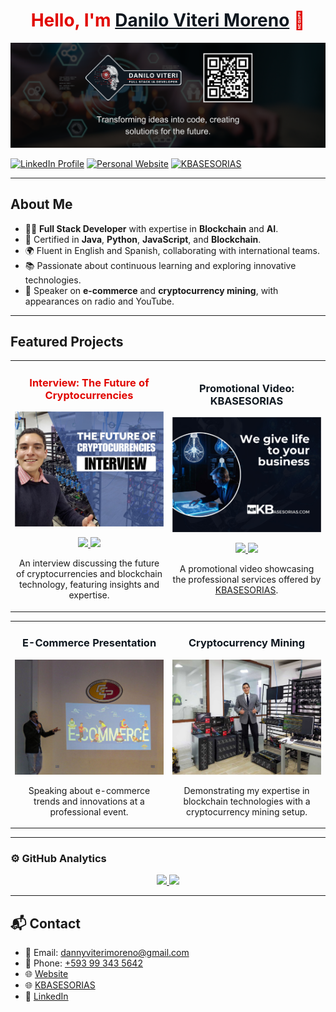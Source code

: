 <div align="center">
<h1 align="center" style="color:#E10600;">Hello, I'm <a href="https://www.daniloviteri.com" style="color:#101820;">Danilo Viteri Moreno</a> 👋</h1>
</div>
<img src="Danilo Viteri Key QR code.png" alt="Danilo Viteri Banner">

[![LinkedIn Profile](https://img.shields.io/badge/LinkedIn-Connect-101820?style=for-the-badge&logo=linkedin&logoColor=white)](https://www.linkedin.com/in/danilo-viteri-moreno/)
[![Personal Website](https://img.shields.io/badge/Website-Visit-E10600?style=for-the-badge&logo=internet-explorer&logoColor=white)](https://www.daniloviteri.com)
[![KBASESORIAS](https://img.shields.io/badge/KBASESORIAS-Visit-101820?style=for-the-badge&logo=google&logoColor=white)](https://kbasesorias.com/)

---

## **About Me**

- 👨‍💻 **Full Stack Developer** with expertise in **Blockchain** and **AI**.
- 🌟 Certified in **Java**, **Python**, **JavaScript**, and **Blockchain**.
- 🌍 Fluent in English and Spanish, collaborating with international teams.
- 📚 Passionate about continuous learning and exploring innovative technologies.
- 🎤 Speaker on **e-commerce** and **cryptocurrency mining**, with appearances on radio and YouTube.

---

## **Featured Projects**
<table>
<tr>
<td width="50%">
<h3 align="center" style="color:#E10600;">Interview: The Future of Cryptocurrencies</h3>
<div align="center">
<a href="https://www.youtube.com/watch?v=YkWpRFGjzac" target="_blank">
<img src="https://github.com/KRSNA-BLR/KRSNA-BLR/blob/main/crypto-interview.jpg" width="400" alt="Cryptocurrency Interview"></a>
<p>
<a href="https://www.youtube.com/watch?v=YkWpRFGjzac" target="_blank">
<img src="https://img.shields.io/badge/Watch%20Video-E10600?style=for-the-badge&logo=youtube&logoColor=white">
</a>
<a href="https://github.com/KRSNA-BLR/cryptocurrency-mining-setup" target="_blank">
<img src="https://img.shields.io/badge/Mining%20Setup-101820?style=for-the-badge&logo=github&logoColor=white">
</a>
</p>
<p>An interview discussing the future of cryptocurrencies and blockchain technology, featuring insights and expertise.</p>
</div>
</td>

<td width="50%">
<h3 align="center" style="color:#101820;">Promotional Video: KBASESORIAS</h3>
<div align="center">
<a href="https://www.youtube.com/watch?v=lT0nYgzaqqA" target="_blank">
<img src="https://github.com/KRSNA-BLR/KRSNA-BLR/blob/main/kbasesorias-video.jpg" width="400" alt="KBASESORIAS Promotional Video"></a>
<p>
<a href="https://www.youtube.com/watch?v=lT0nYgzaqqA" target="_blank">
<img src="https://img.shields.io/badge/Watch%20Video-101820?style=for-the-badge&logo=youtube&logoColor=white">
</a>
<a href="https://kbasesorias.com/" target="_blank">
<img src="https://img.shields.io/badge/Visit%20Website-E10600?style=for-the-badge&logo=google&logoColor=white">
</a>
</p>
<p>A promotional video showcasing the professional services offered by <a href="https://kbasesorias.com/" target="_blank">KBASESORIAS</a>.</p>
</div>
</td>
</tr>
</table>


<table>
<tr>
<td width="50%">
<h3 align="center" style="color:#101820;">
  <a href="https://github.com/KRSNA-BLR/ecommerce-starter-kit" style="text-decoration: none; color: inherit;">
    E-Commerce Presentation
  </a>
</h3>
<div align="center">
  <a href="https://github.com/KRSNA-BLR/ecommerce-starter-kit">
    <img src="https://github.com/KRSNA-BLR/KRSNA-BLR/blob/main/DANILO-VITERI-E-COMMERCE.jpg" width="400" alt="E-Commerce Presentation">
  </a>
  <p>
    Speaking about e-commerce trends and innovations at a professional event.
  </p>
</div>
</td>

<td width="50%">
    <h3 align="center" style="color:#101820;">
        <a href="https://github.com/KRSNA-BLR/cryptocurrency-mining-setup" style="color:#101820; text-decoration: none;">Cryptocurrency Mining</a>
    </h3>
    <div align="center">
        <a href="https://github.com/KRSNA-BLR/cryptocurrency-mining-setup">
            <img src="https://github.com/KRSNA-BLR/KRSNA-BLR/blob/main/DANILO-VITERI-CRIPTOMONEDAS.jpg" width="400" alt="Cryptocurrency Mining">
        </a>
        <p>Demonstrating my expertise in blockchain technologies with a cryptocurrency mining setup.</p>
    </div>
</td>
</tr>
</table>


---

### ⚙️ **GitHub Analytics**

<p align="center">
<a href="https://github.com/KRSNA-BLR">
  <img height="180em" src="https://github-readme-stats-eight-theta.vercel.app/api?username=KRSNA-BLR&show_icons=true&theme=algolia&include_all_commits=true&count_private=true"/>
  <img height="180em" src="https://github-readme-stats-eight-theta.vercel.app/api/top-langs/?username=KRSNA-BLR&layout=compact&langs_count=8&theme=algolia"/>
</a>
</p>

---

## **📬 Contact**

- 📧 Email: [dannyviterimoreno@gmail.com](mailto:dannyviterimoreno@gmail.com)
- 📱 Phone: [+593 99 343 5642](tel:+593993435642)
- 🌐 [Website](https://www.daniloviteri.com)
- 🌐 [KBASESORIAS](https://kbasesorias.com/)
- 💼 [LinkedIn](https://www.linkedin.com/in/danilo-viteri-moreno/)

